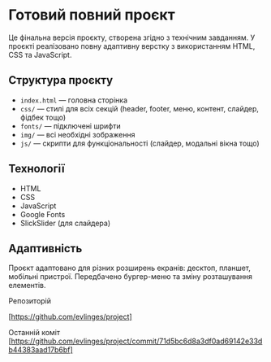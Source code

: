 # Готовий повний проєкт

Це фінальна версія проєкту, створена згідно з технічним завданням. У проєкті реалізовано повну адаптивну верстку з використанням HTML, CSS та JavaScript.

##  Структура проєкту

- `index.html` — головна сторінка
- `css/` — стилі для всіх секцій (header, footer, меню, контент, слайдер, фідбек тощо)
- `fonts/` — підключені шрифти
- `img/` — всі необхідні зображення
- `js/` — скрипти для функціональності (слайдер, модальні вікна тощо)

##  Технології

- HTML
- CSS
- JavaScript 
- Google Fonts
- SlickSlider (для слайдера)

##  Адаптивність

Проєкт адаптовано для різних розширень екранів: десктоп, планшет, мобільні пристрої. Передбачено бургер-меню та зміну розташування елементів.



Репозиторій

[https://github.com/evlinges/project]

Останній коміт
[https://github.com/evlinges/project/commit/71d5bc6d8a3df0ad69142e33db44383aad17b6bf]
